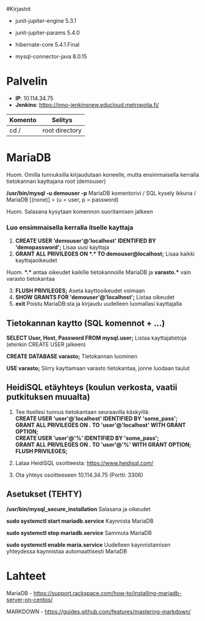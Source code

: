 #Kirjastot

* junit-jupiter-engine 5.3.1
			
* junit-jupiter-params 5.4.0

* hibernate-core 5.4.1.Final

* mysql-connector-java 8.0.15



# Palvelin

* __IP__: 10.114.34.75
* __Jenkins__: https://inno-jenkinsnew.educloud.metropolia.fi/ 

Komento 		   | Selitys
------------------ | -------------
cd / 			   | root directory


# MariaDB

Huom. Omilla tunnuksilla kirjaudutaan koneelle, mutta ensimmaisella kerralla tietokannan kayttajana root (demouser)

**/usr/bin/mysql -u demouser -p**		MariaDB komentorivi / SQL kysely ikkuna / MariaDB [(none)] > (u = user, p = password)

Huom. Salasana kysytaan komennon suoritamisen jalkeen

### Luo ensimmaisella kerralla itselle kayttaja
1. __CREATE USER 'demouser'@'localhost' IDENTIFIED BY 'demopassword';__ 		Lisaa uusi kayttaja
2. __GRANT ALL PRIVILEGES ON &ast;.&ast; TO demouser@localhost;__  Lisaa kaikki kayttajaoikeudet

Huom. __&ast;.&ast;__ antaa oikeudet kaikille tietokannoille MariaDB ja __varasto.*__ vain varasto tietokantaa

3. __FLUSH PRIVILEGES;__ 		Aseta kayttooikeudet voimaan 
4. __SHOW GRANTS FOR 'demouser'@'localhost';__	Listaa oikeudet
5. __exit__ Poistu MariaDB:sta ja kirjaudu uudelleen luomallasi kayttajalla 

## Tietokannan kaytto (SQL komennot + ...)

**SELECT User, Host, Password FROM mysql.user;**	Listaa kayttajatietoja (etenkin CREATE USER jalkeen)

**CREATE DATABASE varasto;**	Tietokannan luominen

**USE varasto;**  Siirry kayttamaan varasto tietokantaa, jonne luodaan taulut  

## HeidiSQL etäyhteys (koulun verkosta, vaatii putkituksen muualta)
1. Tee itsellesi tunnus tietokantaan seuraavilla käskyillä:  
__CREATE USER 'user'@'localhost' IDENTIFIED BY 'some_pass';__  
__GRANT ALL PRIVILEGES ON *.* TO 'user'@'localhost' WITH GRANT OPTION;__  
__CREATE USER 'user'@'%' IDENTIFIED BY 'some_pass';__  
__GRANT ALL PRIVILEGES ON *.* TO 'user'@'%' WITH GRANT OPTION;__  
__FLUSH PRIVILEGES;__

2. Lataa HeidiSQL osoitteesta: https://www.heidisql.com/
3. Ota yhteys osoitteeseen 10.114.34.75 (Portti: 3306)

## Asetukset (TEHTY)

**/usr/bin/mysql_secure_installation**		Salasana ja oikeudet

**sudo systemctl start mariadb.service**	Kaynnista MariaDB

**sudo systemctl stop mariadb.service**		Sammuta MariaDB

**sudo systemctl enable maria.service**		Uudelleen kaynnistamisen yhteydessa kaynnistaa automaattisesti MariaDB


# Lahteet

MariaDB - https://support.rackspace.com/how-to/installing-mariadb-server-on-centos/

MARKDOWN - https://guides.github.com/features/mastering-markdown/
